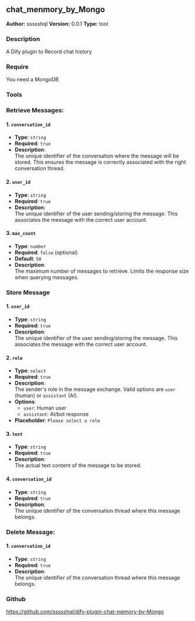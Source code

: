 ## chat_menmory_by_Mongo

**Author:** ssssshql
**Version:** 0.0.1
**Type:** tool

### Description
A Dify plugin to Record chat history

### Require

You need a MongoDB

### Tools

### Retrieve Messages:

#### 1. `conversation_id`
- **Type**: `string`
- **Required**: `true`
- **Description**:  
  The unique identifier of the conversation where the message will be stored. This ensures the message is correctly associated with the right conversation thread.

#### 2. `user_id`
- **Type**: `string`
- **Required**: `true`
- **Description**:  
  The unique identifier of the user sending/storing the message. This associates the message with the correct user account.

#### 3. `max_count`
- **Type**: `number`
- **Required**: `false` (optional)
- **Default**: `50`
- **Description**:  
  The maximum number of messages to retrieve. Limits the response size when querying messages.

### Store Message

#### 1. `user_id`
- **Type**: `string`
- **Required**: `true`
- **Description**:  
  The unique identifier of the user sending/storing the message. This associates the message with the correct user account.

#### 2. `role`
- **Type**: `select`
- **Required**: `true`
- **Description**:  
  The sender's role in the message exchange. Valid options are `user` (human) or `assistant` (AI).
- **Options**:
  - `user`: Human user
  - `assistant`: AI/bot response
- **Placeholder**: `Please select a role`

#### 3. `text`
- **Type**: `string`
- **Required**: `true`
- **Description**:  
  The actual text content of the message to be stored.

#### 4. `conversation_id`
- **Type**: `string`
- **Required**: `true`
- **Description**:  
  The unique identifier of the conversation thread where this message belongs.

### Delete Message:

#### 1. `conversation_id`
- **Type**: `string`
- **Required**: `true`
- **Description**:  
  The unique identifier of the conversation thread where this message belongs.


### Github
https://github.com/ssssshql/dify-plugin-chat-memory-by-Mongo